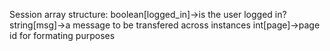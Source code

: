 Session array structure:
    boolean[logged_in]->is the user logged in?
    string[msg]->a message to be transfered across instances
    int[page]->page id for formating purposes
